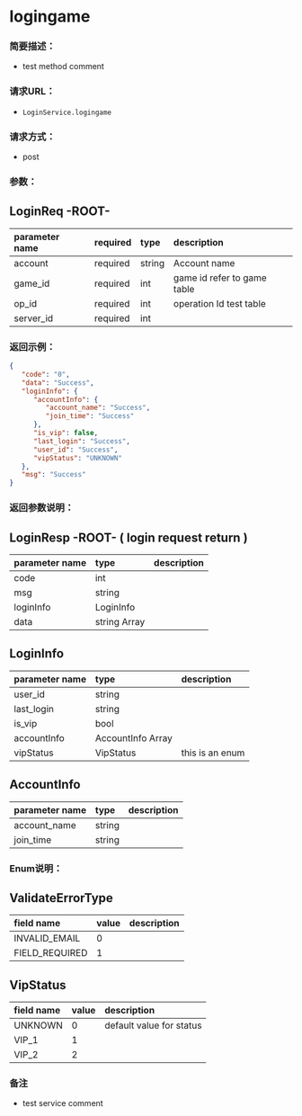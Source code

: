 <!---(This is a file generated by protoapi (version.uuzu.com/protoapi))-->
<!---(DO NOT EDIT.)-->

 
# logingame

### 简要描述：
- test method comment  

### 请求URL：
- `LoginService.logingame`

### 请求方式：
- post

### 参数：

## LoginReq -ROOT- 
| parameter name  | required  | type  | description
| :-------------- |:--------- | :---- | :----------
|account        | required     | string  | Account name  
|game_id        | required     | int  |  game id refer to game table  
|op_id        | required     | int  | operation Id   test table  
|server_id        | required     | int  |  


### 返回示例：

```json
{
   "code": "0",
   "data": "Success",
   "loginInfo": {
      "accountInfo": {
         "account_name": "Success",
         "join_time": "Success"
      },
      "is_vip": false,
      "last_login": "Success",
      "user_id": "Success",
      "vipStatus": "UNKNOWN"
   },
   "msg": "Success"
}
```

### 返回参数说明：

## LoginResp -ROOT- ( login request return  )
| parameter name  | type            | description
| :------------   |:--------------- | :----------
|code        | int  | 
|msg        | string  | 
|loginInfo        | LoginInfo  | 
|data        | string Array | 

## LoginInfo  
| parameter name  | type            | description
| :------------   |:--------------- | :----------
|user_id        | string  | 
|last_login        | string  | 
|is_vip        | bool  | 
|accountInfo        | AccountInfo Array | 
|vipStatus        | VipStatus  | this is an enum  

## AccountInfo  
| parameter name  | type            | description
| :------------   |:--------------- | :----------
|account_name        | string  | 
|join_time        | string  | 



### Enum说明：

## ValidateErrorType 
| field name  | value   | description
| :---------  |:------- | :----------
|INVALID_EMAIL        | 0 | 
|FIELD_REQUIRED        | 1 | 

## VipStatus 
| field name  | value   | description
| :---------  |:------- | :----------
|UNKNOWN        | 0 | default value for status  
|VIP_1        | 1 | 
|VIP_2        | 2 | 


### 备注


- test service comment  

